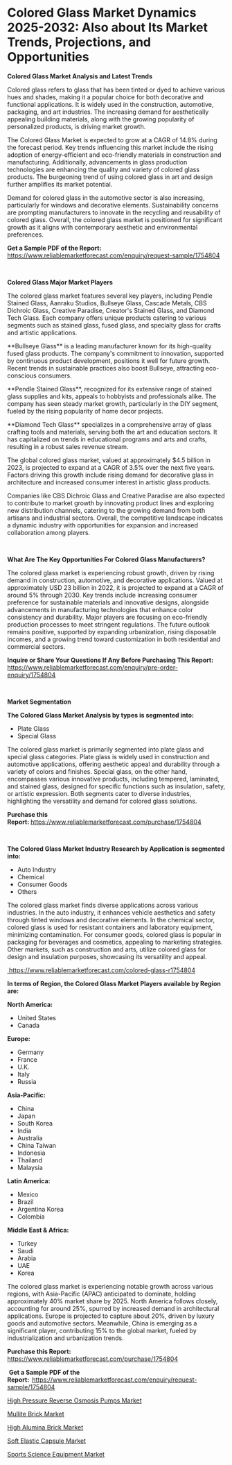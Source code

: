 <p><h1>Colored Glass Market Dynamics 2025-2032: Also about Its Market Trends, Projections, and Opportunities</h1></p><p><strong>Colored Glass Market Analysis and Latest Trends</strong></p>
<p><p>Colored glass refers to glass that has been tinted or dyed to achieve various hues and shades, making it a popular choice for both decorative and functional applications. It is widely used in the construction, automotive, packaging, and art industries. The increasing demand for aesthetically appealing building materials, along with the growing popularity of personalized products, is driving market growth. </p><p>The Colored Glass Market is expected to grow at a CAGR of 14.8% during the forecast period. Key trends influencing this market include the rising adoption of energy-efficient and eco-friendly materials in construction and manufacturing. Additionally, advancements in glass production technologies are enhancing the quality and variety of colored glass products. The burgeoning trend of using colored glass in art and design further amplifies its market potential. </p><p>Demand for colored glass in the automotive sector is also increasing, particularly for windows and decorative elements. Sustainability concerns are prompting manufacturers to innovate in the recycling and reusability of colored glass. Overall, the colored glass market is positioned for significant growth as it aligns with contemporary aesthetic and environmental preferences.</p></p>
<p><strong>Get a Sample PDF of the Report:&nbsp;</strong> <a href="https://www.reliablemarketforecast.com/enquiry/request-sample/1754804?utm_campaign=2015&utm_medium=2&utm_source=Github&utm_content=ia&utm_term=30012025&utm_id=colored-glass">https://www.reliablemarketforecast.com/enquiry/request-sample/1754804</a></p>
<p>&nbsp;</p>
<p><strong>Colored Glass Major Market Players</strong></p>
<p><p>The colored glass market features several key players, including Pendle Stained Glass, Aanraku Studios, Bullseye Glass, Cascade Metals, CBS Dichroic Glass, Creative Paradise, Creator's Stained Glass, and Diamond Tech Glass. Each company offers unique products catering to various segments such as stained glass, fused glass, and specialty glass for crafts and artistic applications.</p><p>**Bullseye Glass** is a leading manufacturer known for its high-quality fused glass products. The company's commitment to innovation, supported by continuous product development, positions it well for future growth. Recent trends in sustainable practices also boost Bullseye, attracting eco-conscious consumers.</p><p>**Pendle Stained Glass**, recognized for its extensive range of stained glass supplies and kits, appeals to hobbyists and professionals alike. The company has seen steady market growth, particularly in the DIY segment, fueled by the rising popularity of home decor projects. </p><p>**Diamond Tech Glass** specializes in a comprehensive array of glass crafting tools and materials, serving both the art and education sectors. It has capitalized on trends in educational programs and arts and crafts, resulting in a robust sales revenue stream.</p><p>The global colored glass market, valued at approximately $4.5 billion in 2023, is projected to expand at a CAGR of 3.5% over the next five years. Factors driving this growth include rising demand for decorative glass in architecture and increased consumer interest in artistic glass products. </p><p>Companies like CBS Dichroic Glass and Creative Paradise are also expected to contribute to market growth by innovating product lines and exploring new distribution channels, catering to the growing demand from both artisans and industrial sectors. Overall, the competitive landscape indicates a dynamic industry with opportunities for expansion and increased collaboration among players.</p></p>
<p>&nbsp;</p>
<p><strong>What Are The Key Opportunities For Colored Glass Manufacturers?</strong></p>
<p><p>The colored glass market is experiencing robust growth, driven by rising demand in construction, automotive, and decorative applications. Valued at approximately USD 23 billion in 2022, it is projected to expand at a CAGR of around 5% through 2030. Key trends include increasing consumer preference for sustainable materials and innovative designs, alongside advancements in manufacturing technologies that enhance color consistency and durability. Major players are focusing on eco-friendly production processes to meet stringent regulations. The future outlook remains positive, supported by expanding urbanization, rising disposable incomes, and a growing trend toward customization in both residential and commercial sectors.</p></p>
<p><strong>Inquire or Share Your Questions If Any Before Purchasing This Report:</strong> <a href="https://www.reliablemarketforecast.com/enquiry/pre-order-enquiry/1754804?utm_campaign=2015&utm_medium=2&utm_source=Github&utm_content=ia&utm_term=30012025&utm_id=colored-glass">https://www.reliablemarketforecast.com/enquiry/pre-order-enquiry/1754804</a></p>
<p>&nbsp;</p>
<p><strong>Market Segmentation</strong></p>
<p><strong>The Colored Glass Market Analysis by types is segmented into:</strong></p>
<p><ul><li>Plate Glass</li><li>Special Glass</li></ul></p>
<p><p>The colored glass market is primarily segmented into plate glass and special glass categories. Plate glass is widely used in construction and automotive applications, offering aesthetic appeal and durability through a variety of colors and finishes. Special glass, on the other hand, encompasses various innovative products, including tempered, laminated, and stained glass, designed for specific functions such as insulation, safety, or artistic expression. Both segments cater to diverse industries, highlighting the versatility and demand for colored glass solutions.</p></p>
<p><strong>Purchase this Report:&nbsp;</strong><a href="https://www.reliablemarketforecast.com/purchase/1754804?utm_campaign=2015&utm_medium=2&utm_source=Github&utm_content=ia&utm_term=30012025&utm_id=colored-glass">https://www.reliablemarketforecast.com/purchase/1754804</a></p>
<p>&nbsp;</p>
<p><strong>The Colored Glass Market Industry Research by Application is segmented into:</strong></p>
<p><ul><li>Auto Industry</li><li>Chemical</li><li>Consumer Goods</li><li>Others</li></ul></p>
<p><p>The colored glass market finds diverse applications across various industries. In the auto industry, it enhances vehicle aesthetics and safety through tinted windows and decorative elements. In the chemical sector, colored glass is used for resistant containers and laboratory equipment, minimizing contamination. For consumer goods, colored glass is popular in packaging for beverages and cosmetics, appealing to marketing strategies. Other markets, such as construction and arts, utilize colored glass for design and insulation purposes, showcasing its versatility and appeal.</p></p>
<p><a href="https://www.reliablemarketforecast.com/colored-glass-r1754804?utm_campaign=2015&utm_medium=2&utm_source=Github&utm_content=ia&utm_term=30012025&utm_id=colored-glass">&nbsp;https://www.reliablemarketforecast.com/colored-glass-r1754804</a></p>
<p><strong>In terms of Region, the Colored Glass Market Players available by Region are:</strong></p>
<p>
    <p> <strong> North America: </strong>
        <ul>
            <li>United States</li>
            <li>Canada</li>
        </ul>
        </p> 
    <p> <strong> Europe: </strong>
        <ul>
            <li>Germany</li>
            <li>France</li>
            <li>U.K.</li>
            <li>Italy</li>
            <li>Russia</li>
        </ul>
        </p> 
    <p> <strong> Asia-Pacific: </strong>
        <ul>
            <li>China</li>
            <li>Japan</li>
            <li>South Korea</li>
            <li>India</li>
            <li>Australia</li>
            <li>China Taiwan</li>
            <li>Indonesia</li>
            <li>Thailand</li>
            <li>Malaysia</li>
        </ul>
        </p> 
    <p> <strong> Latin America: </strong>
        <ul>
            <li>Mexico</li>
            <li>Brazil</li>
            <li>Argentina Korea</li>
            <li>Colombia</li>
        </ul>
        </p> 
    <p> <strong> Middle East & Africa: </strong>
        <ul>
            <li>Turkey</li>
            <li>Saudi</li>
            <li>Arabia</li>
            <li>UAE</li>
            <li>Korea</li>
        </ul>
    </p>
    </p>
<p><p>The colored glass market is experiencing notable growth across various regions, with Asia-Pacific (APAC) anticipated to dominate, holding approximately 40% market share by 2025. North America follows closely, accounting for around 25%, spurred by increased demand in architectural applications. Europe is projected to capture about 20%, driven by luxury goods and automotive sectors. Meanwhile, China is emerging as a significant player, contributing 15% to the global market, fueled by industrialization and urbanization trends.</p></p>
<p><strong>Purchase this Report: </strong><a href="https://www.reliablemarketforecast.com/purchase/1754804?utm_campaign=2015&utm_medium=2&utm_source=Github&utm_content=ia&utm_term=30012025&utm_id=colored-glass">https://www.reliablemarketforecast.com/purchase/1754804</a></p>
<p>&nbsp;<strong>Get a Sample PDF of the Report:&nbsp;&nbsp;</strong><a href="https://www.reliablemarketforecast.com/enquiry/request-sample/1754804?utm_campaign=2015&utm_medium=2&utm_source=Github&utm_content=ia&utm_term=30012025&utm_id=colored-glass">https://www.reliablemarketforecast.com/enquiry/request-sample/1754804</a></p>
<p><strong></strong></p>
<p><p><a href="https://www.linkedin.com/pulse/revenue-insights-growth-forecast-high-pressure-reverse-osmosis-zjyrf?utm_campaign=2015&utm_medium=2&utm_source=Github&utm_content=ia&utm_term=30012025&utm_id=colored-glass">High Pressure Reverse Osmosis Pumps Market</a></p><p><a href="https://github.com/saoutiguarro/Market-Research-Report-List-1/blob/main/mullite-brick-market.md?utm_campaign=2015&utm_medium=2&utm_source=Github&utm_content=ia&utm_term=30012025&utm_id=colored-glass">Mullite Brick Market</a></p><p><a href="https://github.com/saroarmaicky/Market-Research-Report-List-1/blob/main/high-alumina-brick-market.md?utm_campaign=2015&utm_medium=2&utm_source=Github&utm_content=ia&utm_term=30012025&utm_id=colored-glass">High Alumina Brick Market</a></p><p><a href="https://www.linkedin.com/pulse/comprehensive-overview-soft-elastic-capsule-market-insights-3npdf?utm_campaign=2015&utm_medium=2&utm_source=Github&utm_content=ia&utm_term=30012025&utm_id=colored-glass">Soft Elastic Capsule Market</a></p><p><a href="https://www.linkedin.com/pulse/sports-science-equipment-market-analysis-report-2025-2032-k8yff?utm_campaign=2015&utm_medium=2&utm_source=Github&utm_content=ia&utm_term=30012025&utm_id=colored-glass">Sports Science Equipment Market</a></p></p>